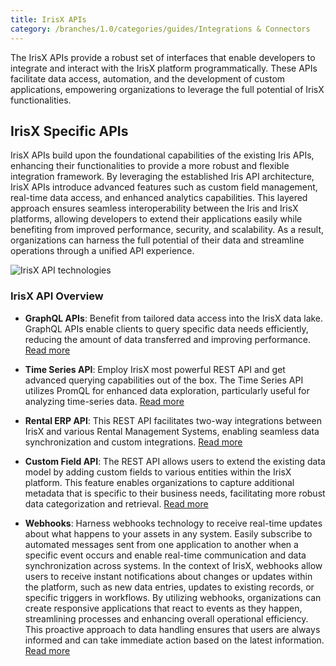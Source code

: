 ```yaml
---
title: IrisX APIs
category: /branches/1.0/categories/guides/Integrations & Connectors
---
```

The IrisX APIs provide a robust set of interfaces that enable developers to integrate and interact with the IrisX platform programmatically. These APIs facilitate data access, automation, and the development of custom applications, empowering organizations to leverage the full potential of IrisX functionalities.

## IrisX Specific APIs
IrisX APIs build upon the foundational capabilities of the existing Iris APIs, enhancing their functionalities to provide a more robust and flexible integration framework. By leveraging the established Iris API architecture, IrisX APIs introduce advanced features such as custom field management, real-time data access, and enhanced analytics capabilities. This layered approach ensures seamless interoperability between the Iris and IrisX platforms, allowing developers to extend their applications easily while benefiting from improved performance, security, and scalability. As a result, organizations can harness the full potential of their data and streamline operations through a unified API experience.

![IrisX API technologies](https://cdn.statically.io/gh/trackunit/developer-hub/master/guides/integrations-connectors/IrisX-api-technologies.png)

### IrisX API Overview

- **GraphQL APIs**: Benefit from tailored data access into the IrisX data lake. GraphQL APIs enable clients to query specific data needs efficiently, reducing the amount of data transferred and improving performance. [Read more](https://developers.trackunit.com/reference/graphql-api-introduction)

- **Time Series API**: Employ IrisX most powerful REST API and get advanced querying capabilities out of the box. The Time Series API utilizes PromQL for enhanced data exploration, particularly useful for analyzing time-series data. [Read more](https://developers.trackunit.com/reference/time-series-introduction)

- **Rental ERP API**: This REST API facilitates two-way integrations between IrisX and various Rental Management Systems, enabling seamless data synchronization and custom integrations. [Read more](https://developers.trackunit.com/reference/rental-erp-api-intro)

- **Custom Field API**: The REST API allows users to extend the existing data model by adding custom fields to various entities within the IrisX platform. This feature enables organizations to capture additional metadata that is specific to their business needs, facilitating more robust data categorization and retrieval. [Read more](https://developers.trackunit.com/reference/custom-field-intro)

- **Webhooks**: Harness webhooks technology to receive real-time updates about what happens to your assets in any system. Easily subscribe to automated messages sent from one application to another when a specific event occurs and enable real-time communication and data synchronization across systems. In the context of IrisX, webhooks allow users to receive instant notifications about changes or updates within the platform, such as new data entries, updates to existing records, or specific triggers in workflows. By utilizing webhooks, organizations can create responsive applications that react to events as they happen, streamlining processes and enhancing overall operational efficiency. This proactive approach to data handling ensures that users are always informed and can take immediate action based on the latest information. [Read more](https://developers.trackunit.com/docs/webhooks-overview)
